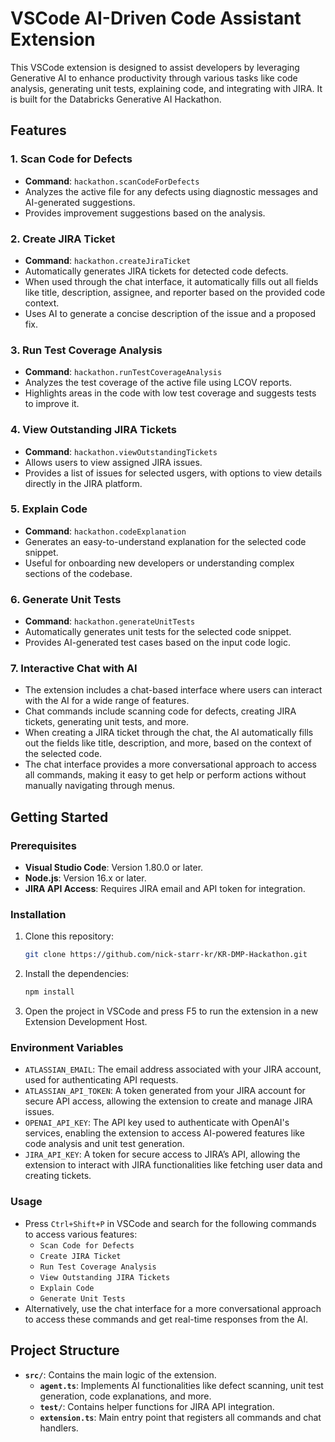# VSCode AI-Driven Code Assistant Extension

This VSCode extension is designed to assist developers by leveraging Generative AI to enhance productivity through various tasks like code analysis, generating unit tests, explaining code, and integrating with JIRA. It is built for the Databricks Generative AI Hackathon.

## Features

### 1. **Scan Code for Defects**
   - **Command**: `hackathon.scanCodeForDefects`
   - Analyzes the active file for any defects using diagnostic messages and AI-generated suggestions.
   - Provides improvement suggestions based on the analysis.

### 2. **Create JIRA Ticket**
   - **Command**: `hackathon.createJiraTicket`
   - Automatically generates JIRA tickets for detected code defects.
   - When used through the chat interface, it automatically fills out all fields like title, description, assignee, and reporter based on the provided code context.
   - Uses AI to generate a concise description of the issue and a proposed fix.

### 3. **Run Test Coverage Analysis**
   - **Command**: `hackathon.runTestCoverageAnalysis`
   - Analyzes the test coverage of the active file using LCOV reports.
   - Highlights areas in the code with low test coverage and suggests tests to improve it.

### 4. **View Outstanding JIRA Tickets**
   - **Command**: `hackathon.viewOutstandingTickets`
   - Allows users to view assigned JIRA issues.
   - Provides a list of issues for selected usgers, with options to view details directly in the JIRA platform.

### 5. **Explain Code**
   - **Command**: `hackathon.codeExplanation`
   - Generates an easy-to-understand explanation for the selected code snippet.
   - Useful for onboarding new developers or understanding complex sections of the codebase.

### 6. **Generate Unit Tests**
   - **Command**: `hackathon.generateUnitTests`
   - Automatically generates unit tests for the selected code snippet.
   - Provides AI-generated test cases based on the input code logic.

### 7. **Interactive Chat with AI**
   - The extension includes a chat-based interface where users can interact with the AI for a wide range of features.
   - Chat commands include scanning code for defects, creating JIRA tickets, generating unit tests, and more.
   - When creating a JIRA ticket through the chat, the AI automatically fills out the fields like title, description, and more, based on the context of the selected code.
   - The chat interface provides a more conversational approach to access all commands, making it easy to get help or perform actions without manually navigating through menus.

## Getting Started

### Prerequisites

- **Visual Studio Code**: Version 1.80.0 or later.
- **Node.js**: Version 16.x or later.
- **JIRA API Access**: Requires JIRA email and API token for integration.

### Installation

1. Clone this repository:
   ```bash
   git clone https://github.com/nick-starr-kr/KR-DMP-Hackathon.git

2. Install the dependencies:
   ```bash
   npm install

3. Open the project in VSCode and press F5 to run the extension in a new Extension Development Host.


### Environment Variables

- `ATLASSIAN_EMAIL`: The email address associated with your JIRA account, used for authenticating API requests.
- `ATLASSIAN_API_TOKEN`: A token generated from your JIRA account for secure API access, allowing the extension to create and manage JIRA issues.
- `OPENAI_API_KEY`: The API key used to authenticate with OpenAI's services, enabling the extension to access AI-powered features like code analysis and unit test generation.
- `JIRA_API_KEY`: A token for secure access to JIRA’s API, allowing the extension to interact with JIRA functionalities like fetching user data and creating tickets.


### Usage

- Press `Ctrl+Shift+P` in VSCode and search for the following commands to access various features:
  - `Scan Code for Defects`
  - `Create JIRA Ticket`
  - `Run Test Coverage Analysis`
  - `View Outstanding JIRA Tickets`
  - `Explain Code`
  - `Generate Unit Tests`
- Alternatively, use the chat interface for a more conversational approach to access these commands and get real-time responses from the AI.

## Project Structure

- **`src/`**: Contains the main logic of the extension.
  - **`agent.ts`**: Implements AI functionalities like defect scanning, unit test generation, code explanations, and more.
  - **`test/`**: Contains helper functions for JIRA API integration.
  - **`extension.ts`**: Main entry point that registers all commands and chat handlers.
